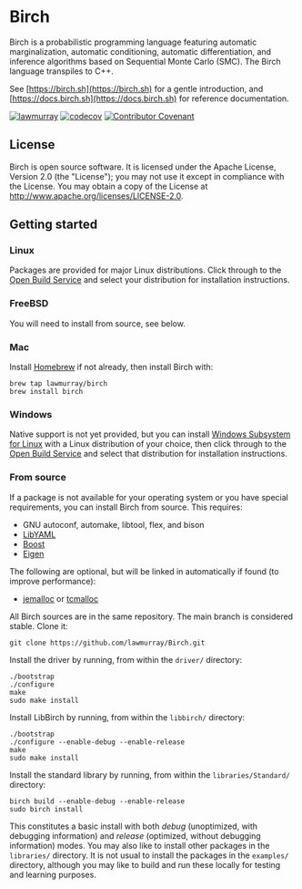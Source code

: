 # Birch

Birch is a probabilistic programming language featuring automatic
marginalization, automatic conditioning, automatic differentiation, and
inference algorithms based on Sequential Monte Carlo (SMC). The Birch language
transpiles to C++.

See [https://birch.sh](https://birch.sh) for a gentle introduction, and
[https://docs.birch.sh](https://docs.birch.sh) for reference documentation.

[![lawmurray](https://circleci.com/gh/lawmurray/Birch.svg?style=shield)](https://circleci.com/gh/lawmurray/Birch) [![codecov](https://codecov.io/gh/lawmurray/Birch/graph/badge.svg)](https://codecov.io/gh/lawmurray/Birch) [![Contributor Covenant](https://img.shields.io/badge/Contributor%20Covenant-v2.0%20adopted-ff69b4.svg)](https://github.com/lawmurray/Birch/blob/master/CODE_OF_CONDUCT.md) 


## License

Birch is open source software. It is licensed under the Apache License,
Version 2.0 (the "License"); you may not use it except in compliance with the
License. You may obtain a copy of the License at
<http://www.apache.org/licenses/LICENSE-2.0>.


## Getting started

### Linux

Packages are provided for major Linux distributions. Click through to the
[Open Build
Service](https://software.opensuse.org//download.html?project=home%3Alawmurray%3Abirch&package=birch)
and select your distribution for installation instructions.

### FreeBSD

You will need to install from source, see below.

### Mac

Install [Homebrew](https://brew.sh) if not already, then install Birch with:

    brew tap lawmurray/birch
    brew install birch

### Windows

Native support is not yet provided, but you can install [Windows Subsystem for
Linux](https://docs.microsoft.com/en-us/windows/wsl/install-win10) with a
Linux distribution of your choice, then click through to the [Open Build
Service](https://software.opensuse.org//download.html?project=home%3Alawmurray%3Abirch&package=birch)
and select that distribution for installation instructions.

### From source

If a package is not available for your operating system or you have special
requirements, you can install Birch from source. This requires:

  * GNU autoconf, automake, libtool, flex, and bison
  * [LibYAML](https://pyyaml.org/wiki/LibYAML)
  * [Boost](https://boost.org)
  * [Eigen](https://eigen.tuxfamily.org)

The following are optional, but will be linked in automatically if found (to
improve performance):

  * [jemalloc](http://jemalloc.net/) or
    [tcmalloc](https://gperftools.github.io/gperftools/tcmalloc.html)

All Birch sources are in the same repository. The main branch is considered
stable. Clone it:

    git clone https://github.com/lawmurray/Birch.git

Install the driver by running, from within the `driver/` directory:

    ./bootstrap
    ./configure
    make
    sudo make install

Install LibBirch by running, from within the `libbirch/` directory:

    ./bootstrap
    ./configure --enable-debug --enable-release
    make
    sudo make install

Install the standard library by running, from within the `libraries/Standard/`
directory:

    birch build --enable-debug --enable-release
    sudo birch install

This constitutes a basic install with both *debug* (unoptimized, with
debugging information) and *release* (optimized, without debugging
information) modes. You may also like to install other packages in the
`libraries/` directory. It is not usual to install the packages in the
`examples/` directory, although you may like to build and run these locally
for testing and learning purposes.
